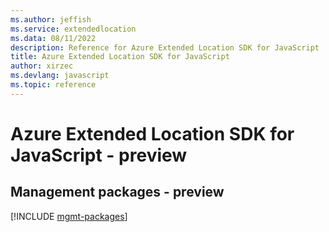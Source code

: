 ```yaml
---
ms.author: jeffish
ms.service: extendedlocation
ms.data: 08/11/2022
description: Reference for Azure Extended Location SDK for JavaScript
title: Azure Extended Location SDK for JavaScript
author: xirzec
ms.devlang: javascript
ms.topic: reference
---
```

# Azure Extended Location SDK for JavaScript - preview

## Management packages - preview
[!INCLUDE [mgmt-packages](extended-location-mgmt-index.md)]